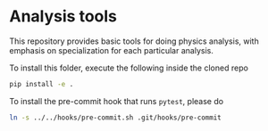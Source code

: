 Analysis tools
==============

This repository provides basic tools for doing physics analysis, with emphasis on specialization for each particular analysis.

To install this folder, execute the following inside the cloned repo

```bash
pip install -e .
```

To install the pre-commit hook that runs `pytest`, please do

```bash
ln -s ../../hooks/pre-commit.sh .git/hooks/pre-commit
```
